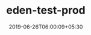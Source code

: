 ---
title: "eden-test-prod"
date: 2019-06-26T06:00:09+05:30
type: "organisations"
org_name: "Microsoft Docs"
repo_desc: "NA"
repo_link: https://github.com/MicrosoftDocs/eden-test-prod
---